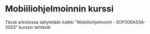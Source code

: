 # Mobiiliohjelmoinnin kurssi

Tässä arkistossa säilytetään kaikki "Mobiiliohjelmointi - SOF008AS3A-3003" kurssin tehtävät
